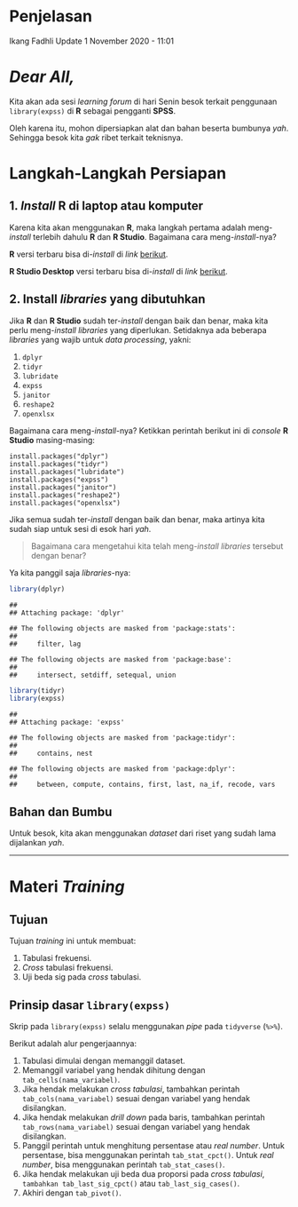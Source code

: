 Penjelasan
================
Ikang Fadhli
Update 1 November 2020 - 11:01

# *Dear All,*

Kita akan ada sesi *learning forum* di hari Senin besok terkait
penggunaan `library(expss)` di **R** sebagai pengganti **SPSS**.

Oleh karena itu, mohon dipersiapkan alat dan bahan beserta bumbunya
*yah*. Sehingga besok kita *gak* ribet terkait teknisnya.

# Langkah-Langkah Persiapan

## 1\. *Install* **R** di laptop atau komputer

Karena kita akan menggunakan **R**, maka langkah pertama adalah
meng-*install* terlebih dahulu **R** dan **R Studio**. Bagaimana cara
meng-*install*-nya?

**R** versi terbaru bisa di-*install* di *link*
[berikut](https://cran.r-project.org/bin/windows/base/).

**R Studio Desktop** versi terbaru bisa di-*install* di *link*
[berikut](https://rstudio.com/products/rstudio/download/).

## 2\. Install *libraries* yang dibutuhkan

Jika **R** dan **R Studio** sudah ter-*install* dengan baik dan benar,
maka kita perlu meng-*install* *libraries* yang diperlukan. Setidaknya
ada beberapa *libraries* yang wajib untuk *data processing*, yakni:

1.  `dplyr`
2.  `tidyr`
3.  `lubridate`
4.  `expss`
5.  `janitor`
6.  `reshape2`
7.  `openxlsx`

Bagaimana cara meng-*install*-nya? Ketikkan perintah berikut ini di
*console* **R Studio** masing-masing:

    install.packages("dplyr")
    install.packages("tidyr")
    install.packages("lubridate")
    install.packages("expss")
    install.packages("janitor")
    install.packages("reshape2")
    install.packages("openxlsx")

Jika semua sudah ter-*install* dengan baik dan benar, maka artinya kita
sudah siap untuk sesi di esok hari *yah*.

> Bagaimana cara mengetahui kita telah meng-*install* *libraries*
> tersebut dengan benar?

Ya kita panggil saja *libraries*-nya:

``` r
library(dplyr)
```

    ## 
    ## Attaching package: 'dplyr'

    ## The following objects are masked from 'package:stats':
    ## 
    ##     filter, lag

    ## The following objects are masked from 'package:base':
    ## 
    ##     intersect, setdiff, setequal, union

``` r
library(tidyr)
library(expss)
```

    ## 
    ## Attaching package: 'expss'

    ## The following objects are masked from 'package:tidyr':
    ## 
    ##     contains, nest

    ## The following objects are masked from 'package:dplyr':
    ## 
    ##     between, compute, contains, first, last, na_if, recode, vars

## Bahan dan Bumbu

Untuk besok, kita akan menggunakan *dataset* dari riset yang sudah lama
dijalankan *yah*.

-----

# Materi *Training*

## Tujuan

Tujuan *training* ini untuk membuat:

1.  Tabulasi frekuensi.
2.  *Cross* tabulasi frekuensi.
3.  Uji beda sig pada *cross* tabulasi.

## Prinsip dasar `library(expss)`

Skrip pada `library(expss)` selalu menggunakan *pipe* pada `tidyverse`
(`%>%`).

Berikut adalah alur pengerjaannya:

1.  Tabulasi dimulai dengan memanggil dataset.
2.  Memanggil variabel yang hendak dihitung dengan
    `tab_cells(nama_variabel)`.
3.  Jika hendak melakukan *cross tabulasi*, tambahkan perintah
    `tab_cols(nama_variabel)` sesuai dengan variabel yang hendak
    disilangkan.
4.  Jika hendak melakukan *drill down* pada baris, tambahkan perintah
    `tab_rows(nama_variabel)` sesuai dengan variabel yang hendak
    disilangkan.
5.  Panggil perintah untuk menghitung persentase atau *real number*.
    Untuk persentase, bisa menggunakan perintah `tab_stat_cpct()`. Untuk
    *real number*, bisa menggunakan perintah `tab_stat_cases()`.
6.  Jika hendak melakukan uji beda dua proporsi pada *cross tabulasi*,
    `tambahkan tab_last_sig_cpct()` atau `tab_last_sig_cases()`.
7.  Akhiri dengan `tab_pivot()`.
